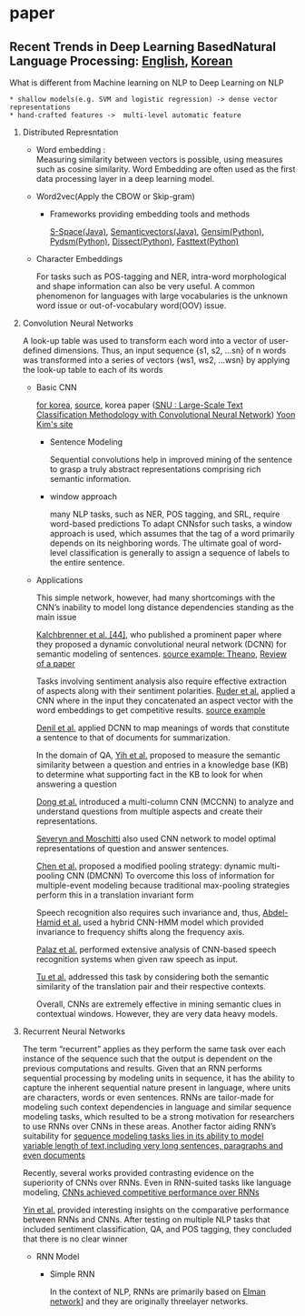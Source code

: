 # paper

## Recent Trends in Deep Learning BasedNatural Language Processing: [English](https://arxiv.org/pdf/1708.02709.pdf), [Korean](https://ratsgo.github.io/natural%20language%20processing/2017/08/16/deepNLP/)

What is different from Machine learning on NLP to Deep Learning on NLP

    * shallow models(e.g. SVM and logistic regression) -> dense vector representations
    * hand-crafted features ->  multi-level automatic feature


1. Distributed Represntation
    * Word embedding :  
        Measuring similarity between vectors is possible, using measures such as cosine similarity. 
        Word Embedding are often used as the first data processing layer in a deep learning model.
    * Word2vec(Apply the CBOW or Skip-gram)
        
        * Frameworks providing embedding tools and methods
        
          [S-Space(Java)](https://github.com/fozziethebeat/S-Space), 
          [Semanticvectors(Java)](https://github.com/semanticvectors/), 
          [Gensim(Python)](https://radimrehurek.com/gensim/), 
          [Pydsm(Python)](https://github.com/jimmycallin/pydsm/), 
          [Dissect(Python)](http://clic.cimec.unitn.it/composes/toolkit/), 
          [Fasttext(Python)](https://fasttext.cc/)
          
    * Character Embeddings
         
        For tasks such as POS-tagging and NER, intra-word morphological and shape information can also be very useful. A common phenomenon for languages with large vocabularies is the unknown word issue or out-of-vocabulary word(OOV)
issue.

2. Convolution Neural Networks


   A look-up table was used to transform each word into a vector of user-defined dimensions. Thus, an input sequence {s1, s2, ...sn} of n words was transformed into a series of vectors {ws1, ws2, ...wsn} by applying the look-up table to each of its words
 
   * Basic CNN
   
       [for korea](http://docs.likejazz.com/cnn-text-classification-tf/), [source](https://github.com/likejazz/cnn-text-classification-tf), korea paper ([SNU : Large-Scale Text Classification Methodology
with Convolutional Neural Network](https://bi.snu.ac.kr/Publications/Conferences/Domestic/KIISE2015W_JoHY.pdf))
       [Yoon Kim's site](http://www.people.fas.harvard.edu/~yoonkim/)
       
      
      * Sentence Modeling
      
         Sequential convolutions help in improved mining of the sentence to grasp a truly abstract representations comprising rich semantic information. 

      * window approach
         
         many NLP tasks, such as NER, POS tagging, and SRL, require word-based predictions
         To adapt CNNsfor such tasks, a window approach is used, which assumes that the tag of a word primarily depends on its neighboring words.
         The ultimate goal of word-level classification is generally to assign a sequence of labels to the entire sentence. 


   * Applications
   
      This simple network, however, had many shortcomings with the CNN’s inability to model long distance dependencies standing as the main issue
      
      [Kalchbrenner et al. [44]](http://www.aclweb.org/anthology/P14-1062), who published a prominent paper where they proposed a dynamic convolutional neural network (DCNN) for semantic modeling of sentences.
      [source example: Theano](https://github.com/FredericGodin/DynamicCNN), [Review of a paper](https://github.com/YBIGTA/DeepNLP-Study/wiki/Review-of-a-paper-:-A-Convolutional-Neural-Network-for-Modeling-Sentences)
      
      Tasks involving sentiment analysis also require effective extraction of aspects along with their sentiment polarities. [Ruder et al.](http://www.aclweb.org/anthology/S16-1053) applied a CNN where in the input they concatenated an aspect vector with the word embeddings to get competitive results. [source example](https://github.com/hurshprasad/ABSA)
      
      [Denil et al.](https://arxiv.org/pdf/1406.3830.pdf) applied DCNN to map meanings of words that constitute a sentence to that of documents for summarization.
      
      In the domain of QA, [Yih et al.]((http://www.iro.umontreal.ca/~lisa/pointeurs/ir0895-he-2.pdf)) proposed to measure the semantic similarity between a question and entries in a knowledge base (KB) to determine what supporting fact in the KB to look for when answering a question
      
      [Dong et al.](http://www.aclweb.org/anthology/P15-1026) introduced a multi-column CNN (MCCNN) to analyze and understand questions from multiple aspects and create their representations.
      
      [Severyn and Moschitti](https://arxiv.org/pdf/1604.01178.pdf) also used CNN network to model optimal representations of question and answer sentences.
      
      [Chen et al.](https://pdfs.semanticscholar.org/ca70/480f908ec60438e91a914c1075b9954e7834.pdf) proposed a modified pooling strategy: dynamic multi-pooling CNN (DMCNN) To overcome this loss of information for multiple-event modeling because traditional max-pooling strategies perform this in a translation invariant form
      
      Speech recognition also requires such invariance and, thus, [Abdel-Hamid et al.](https://www.microsoft.com/en-us/research/wp-content/uploads/2016/02/CNN_ASLPTrans2-14.pdf?ranMID=24542&ranEAID=je6NUbpObpQ&ranSiteID=je6NUbpObpQ-I48RjjENmS.uCPbhVqwKhw&epi=je6NUbpObpQ-I48RjjENmS.uCPbhVqwKhw&irgwc=1&OCID=AID681541_aff_7593_1243925&tduid=(ir_d32d3c05N7d3d1b2f5d8a9996762b938b)(7593)(1243925)(je6NUbpObpQ-I48RjjENmS.uCPbhVqwKhw)()&irclickid=d32d3c05N7d3d1b2f5d8a9996762b938b) used a hybrid CNN-HMM model which provided invariance to frequency shifts along the frequency axis.
      
      [Palaz et al.](https://ronan.collobert.com/pub/matos/2015_cnnspeech_interspeech.pdf) performed extensive analysis of CNN-based speech recognition systems when given raw speech as input.
      
       [Tu et al.](http://www.aclweb.org/anthology/P15-2088) addressed this task by considering both the semantic similarity of the translation pair and their respective contexts.
       
       Overall, CNNs are extremely effective in mining semantic clues in contextual windows. However, they are very data heavy
models. 


3. Recurrent Neural Networks
   
   The term “recurrent” applies as they perform the same task over each instance of the sequence such that the output is dependent on the previous computations and results. Given that an RNN performs sequential processing by modeling units in sequence, it has the ability to capture the inherent sequential nature present in language, where units are characters, words or even sentences. RNNs are tailor-made for modeling such context dependencies in language and similar sequence modeling tasks, which resulted to be a strong motivation for researchers to use RNNs over CNNs in these areas. Another factor aiding RNN’s suitability for [sequence modeling tasks lies in its ability to model variable length of text,including very long sentences, paragraphs and even documents](http://aclweb.org/anthology/D15-1167)
   
   Recently, several works provided contrasting evidence on the superiority of CNNs over RNNs. Even in RNN-suited tasks like language modeling, [CNNs achieved competitive performance over RNNs](https://arxiv.org/pdf/1612.08083.pdf)
   
   [Yin et al.](https://arxiv.org/pdf/1702.01923.pdf) provided interesting insights on the comparative performance between RNNs and CNNs. After testing on multiple NLP tasks that included sentiment classification, QA, and POS tagging, they concluded that there is no clear winner
   
   * RNN Model
   
      * Simple RNN
         
         In the context of NLP, RNNs are primarily based on [Elman network](http://psych.colorado.edu/~kimlab/Elman1990.pdf)] and they are originally threelayer networks.
         
         
         

      
      
      
      
      
       

      
      

